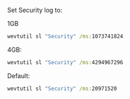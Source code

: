 Set Security log to:

1GB
```cmd
wevtutil sl "Security" /ms:1073741824
```

4GB:
```cmd
wevtutil sl "Security" /ms:4294967296
```

Default:
```cmd
wevtutil sl "Security" /ms:20971520
```
